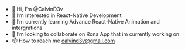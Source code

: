 - 👋 Hi, I’m @CalvinD3v
- 👀 I’m interested in React-Native Development
- 🌱 I’m currently learning Advance React-Native Animation and intergrations
- 💞️ I’m looking to collaborate on Rona App that im currently working on
- 📫 How to reach me calvind3v@gmail.com

<!---
CalvinD3v/CalvinD3v is a ✨ special ✨ repository because its `README.md` (this file) appears on your GitHub profile.
You can click the Preview link to take a look at your changes.
--->
